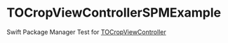 # TOCropViewControllerSPMExample

Swift Package Manager Test for [TOCropViewController](https://github.com/TimOliver/TOCropViewController)
